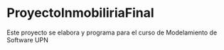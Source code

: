 # ProyectoInmobiliriaFinal
Este proyecto se elabora y programa para el curso de Modelamiento de Software UPN
